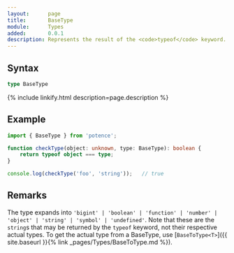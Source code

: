 ```yaml
---
layout:      page
title:       BaseType
module:      Types
added:       0.0.1
description: Represents the result of the <code>typeof</code> keyword.
---
```

## Syntax

```ts
type BaseType
```

<div class="description">{% include linkify.html description=page.description %}</div>

## Example

```ts
import { BaseType } from 'potence';

function checkType(object: unknown, type: BaseType): boolean {
    return typeof object === type;
}

console.log(checkType('foo', 'string'));   // true
```

## Remarks

The type expands into `'bigint' | 'boolean' | 'function' | 'number' | 'object' |
'string' | 'symbol' | 'undefined'`. Note that these are the `string`s that may
be returned by the `typeof` keyword, not their respective actual types. To get
the actual type from a BaseType, use
[`BaseToType<T>`]({{ site.baseurl }}{% link _pages/Types/BaseToType.md %}).
